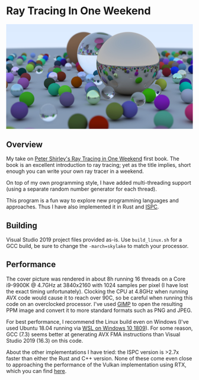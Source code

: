 # Ray Tracing In One Weekend

<img align="center" src="https://github.com/GPSnoopy/RayTracingInOneWeekend/blob/master/Book1.jpg">

## Overview

My take on [Peter Shirley's Ray Tracing in One Weekend](https://github.com/petershirley/raytracinginoneweekend) first book. The book is an excellent introduction to ray tracing; yet as the title implies, short enough you can write your own ray tracer in a weekend.

On top of my own programming style, I have added multi-threading support (using a separate random number generator for each thread).

This program is a fun way to explore new programming languages and approaches. Thus I have also implemented it in Rust and [ISPC](https://ispc.github.io/index.html).

## Building

Visual Studio 2019 project files provided as-is. Use `build_linux.sh` for a GCC build, be sure to change the `-march=skylake` to match your  processor.

## Performance

The cover picture was rendered in about 8h running 16 threads on a Core i9-9900K @ 4.7GHz at 3840x2160 with 1024 samples per pixel (I have lost the exact timing unfortunately). Clocking the CPU at 4.8GHz when running AVX code would cause it to reach over 90C, so be careful when running this code on an overclocked processor. I've used [GIMP](https://www.gimp.org/) to open the resulting PPM image and convert it to more standard formats such as PNG and JPEG.

For best performance, I recommend the Linux build even on Windows (I've used Ubuntu 18.04 running via [WSL on Windows 10 1809](https://en.wikipedia.org/wiki/Windows_Subsystem_for_Linux)). For some reason, GCC (7.3) seems better at generating AVX FMA instructions than Visual Studio 2019 (16.3) on this code.

About the other implementations I have tried: the ISPC version is >2.7x faster than either the Rust and C++ version. None of these come even close to approaching the performance of the Vulkan implementation using RTX, which you can find [here]( https://github.com/GPSnoopy/RayTracingInVulkan/).

